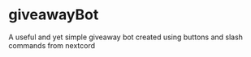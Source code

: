 # giveawayBot
A useful and yet simple giveaway bot created using buttons and slash commands from nextcord
